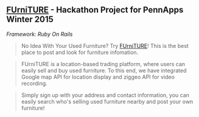 ## [FUrniTURE](https://quiet-coast-7670.herokuapp.com) - Hackathon Project for PennApps Winter 2015
*Framework: Ruby On Rails*

> No Idea With Your Used Furniture? Try [FUrniTURE](https://quiet-coast-7670.herokuapp.com)! This is the best place to post and look for furniture infomation.

> FUrniTURE is a location-based trading platform, where users can easily sell and buy used furniture. To this end, we have integrated Google map API for location display and ziggeo API for video recording.

> Simply sign up with your address and contact information, you can easily search who's selling used furniture nearby and post your own furniture!

